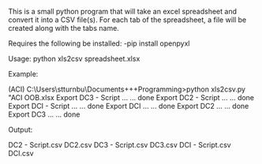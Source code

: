 This is a small python program that will take an excel spreadsheet and convert it into a CSV file(s). For each tab of the spreadsheet, 
a file will be created along with the tabs name.

Requires the following be installed:
-pip install openpyxl

Usage: 
python xls2csv spreadsheet.xlsx

Example:

(ACI) C:\Users\stturnbu\Documents\+++Programming>python xls2csv.py "ACI OOB.xlsx
Export DC3 - Script ...
 ... done
Export DC2 - Script ...
 ... done
Export DCI - Script ...
 ... done
Export DCI ...
 ... done
Export DC2 ...
 ... done
Export DC3 ...
 ... done

Output:

DC2 - Script.csv
DC2.csv
DC3 - Script.csv
DC3.csv
DCI - Script.csv
DCI.csv
